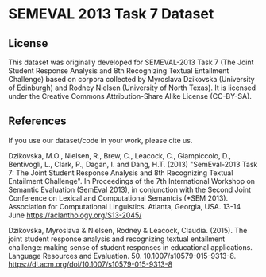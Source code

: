 # SEMEVAL 2013 Task 7 Dataset


## License
This dataset was originally developed for SEMEVAL-2013 Task 7 (The Joint Student Response Analysis and 8th Recognizing Textual Entailment Challenge) based on corpora collected by Myroslava Dzikovska (University of Edinburgh) and Rodney Nielsen (University of North Texas). It is licensed under the Creative Commons Attribution-Share Alike License (CC-BY-SA).

## References

If you use our dataset/code in your work, please cite us.

Dzikovska, M.O., Nielsen, R., Brew, C., Leacock, C., Giampiccolo, D., Bentivogli, L., Clark, P., Dagan, I. and Dang, H.T. (2013) "SemEval-2013 Task 7: The Joint Student Response Analysis and 8th Recognizing Textual Entailment Challenge". In Proceedings of the 7th International Workshop on Semantic Evaluation (SemEval 2013), in conjunction with the Second Joint Conference on Lexical and Computational Semantcis (*SEM 2013). Association for Computational Linguistics. Atlanta, Georgia, USA. 13-14 June
https://aclanthology.org/S13-2045/

Dzikovska, Myroslava & Nielsen, Rodney & Leacock, Claudia. (2015). The joint student response analysis and recognizing textual entailment challenge: making sense of student responses in educational applications. Language Resources and Evaluation. 50. 10.1007/s10579-015-9313-8. 
https://dl.acm.org/doi/10.1007/s10579-015-9313-8
